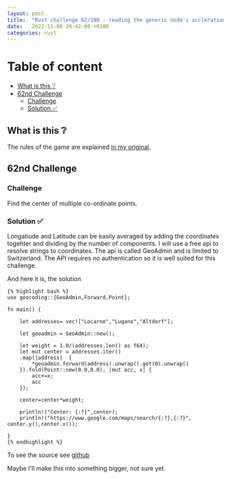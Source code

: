 ```yaml
---
layout: post
title:  "Rust challenge 62/100 - reading the generic node's accleration sensor"
date:   2022-11-08 20:42:00 +0100
categories: rust
---
```



#  Table of content
<!-- MarkdownTOC autolink="true" -->

- [What is this :grey_question:](#what-is-this-grey_question)
- [62nd Challenge](#62nd-challenge)
    - [Challenge](#challenge)
    - [Solution :white_check_mark:](#solution-white_check_mark)

<!-- /MarkdownTOC -->

## What is this :grey_question: 

The rules of the game are explained [in my original](https://maebli.github.io/rust/2021/10/18/100rust.html). 

## 62nd Challenge
### Challenge

Find the center of multiple co-ordinate points.

### Solution :white_check_mark:

Longatiude and Latitude can be easily averaged by adding the coordinates togehter and dividing by the number of components. I will use a free api to resolve strings to coordinates. The api is called GeoAdmin and is limited to Switzerland. The API requires no authentication so it is well suited for this challenge. 


And here it is, the solution 

    {% highlight bash %}
    use geocoding::{GeoAdmin,Forward,Point};

    fn main() {

        let addresses= vec!["Locarno","Lugano","Altdorf"];

        let geoadmin = GeoAdmin::new();

        let weight = 1.0/(addresses.len() as f64);
        let mut center = addresses.iter()
        .map(|address|  {
            *geoadmin.forward(address).unwrap().get(0).unwrap()
        }).fold(Point::new(0.0,0.0), |mut acc, x| {
            acc+=x;
            acc
        });

        center=center*weight;

        println!("Center: {:?}",center);
        println!("https://www.google.com/maps/search/{:?},{:?}", center.y(),center.x());
        
    }
    {% endhighlight %}

To see the source see [github](https://github.com/maebli/100rustsnippets/tree/master/lets-meet) 

Maybe I'll make this into something bigger, not sure yet. 
